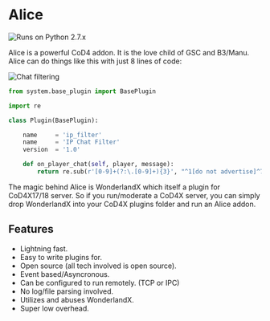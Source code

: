 Alice
=====

![Runs on Python 2.7.x](https://img.shields.io/badge/Python-2.7.x-brightgreen.svg)

Alice is a powerful CoD4 addon. It is the love child of GSC and B3/Manu. Alice can do things like this with just 8 lines of code:

![Chat filtering](http://i.imgur.com/U4IjUAg.gif)

```python
from system.base_plugin import BasePlugin

import re

class Plugin(BasePlugin):

	name     = 'ip_filter'
	name     = 'IP Chat Filter'
	version  = '1.0'

	def on_player_chat(self, player, message):
		return re.sub(r'[0-9]+(?:\.[0-9]+){3}', "^1[do not advertise]^7", message)
```

The magic behind Alice is WonderlandX which itself
a plugin for CoD4X17/18 server. So if you run/moderate a CoD4X server, you can simply drop WonderlandX into your CoD4X plugins folder and run an Alice addon.

Features
--------

- Lightning fast.
- Easy to write plugins for.
- Open source (all tech involved is open source).
- Event based/Asyncronous.
- Can be configured to run remotely. (TCP or IPC)
- No log/file parsing involved.
- Utilizes and abuses WonderlandX.
- Super low overhead.